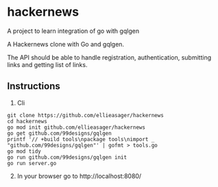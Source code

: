 # hackernews
A project to learn integration of go with gqlgen

A Hackernews clone with Go and gqlgen. 

The API should be able to handle registration, authentication, submitting links and getting list of links.

## Instructions

1. Cli
```
git clone https://github.com/ellieasager/hackernews
cd hackernews
go mod init github.com/ellieasager/hackernews
go get github.com/99designs/gqlgen
printf '// +build tools\npackage tools\nimport _ "github.com/99designs/gqlgen"' | gofmt > tools.go
go mod tidy
go run github.com/99designs/gqlgen init
go run server.go
```

2. In your browser go to http://localhost:8080/